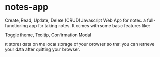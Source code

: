 # notes-app
Create, Read, Update, Delete (CRUD)  Javascript Web App for notes.
a full-functioning app for taking notes. It comes with some basic features like:

Toggle theme,
Tooltip,
Confirmation Modal

It stores data on the local storage of your browser so that you can retrieve your data 
after quitting your browser.

